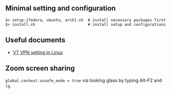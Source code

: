## Minimal setting and configuration

```{.sh}
$> setup-{fedora, ubuntu, arch}.sh  # install necessary packages first
$> install.sh                       # install setup and configurations
```

## Useful documents
- [VT VPN setting in Linux](https://vt4help.service-now.com/sp?id=kb_article&sys_id=d5496fca0f8b4200d3254b9ce1050ee5#linuxalt)


## Zoom screen sharing

`global.context.unsafe_mode = true` via looking glass by typing Alt-F2 and `lg`.
